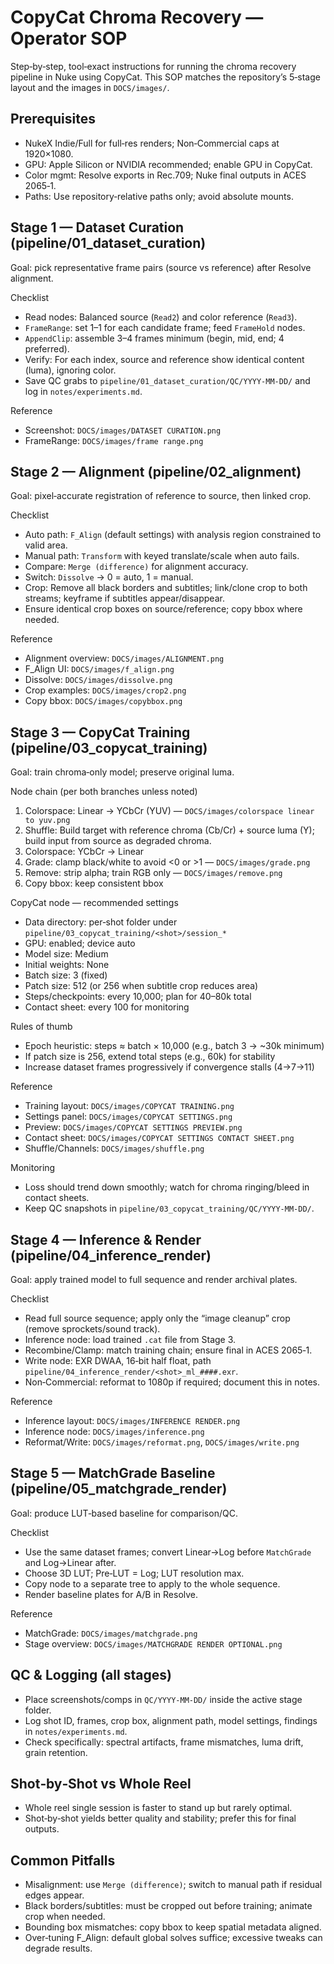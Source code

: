 # CopyCat Chroma Recovery — Operator SOP

Step‑by‑step, tool‑exact instructions for running the chroma recovery pipeline in Nuke using CopyCat. This SOP matches the repository’s 5‑stage layout and the images in `DOCS/images/`.

## Prerequisites
- NukeX Indie/Full for full‑res renders; Non‑Commercial caps at 1920×1080.
- GPU: Apple Silicon or NVIDIA recommended; enable GPU in CopyCat.
- Color mgmt: Resolve exports in Rec.709; Nuke final outputs in ACES 2065‑1.
- Paths: Use repository‑relative paths only; avoid absolute mounts.

## Stage 1 — Dataset Curation (pipeline/01_dataset_curation)
Goal: pick representative frame pairs (source vs reference) after Resolve alignment.

Checklist
- Read nodes: Balanced source (`Read2`) and color reference (`Read3`).
- `FrameRange`: set 1–1 for each candidate frame; feed `FrameHold` nodes.
- `AppendClip`: assemble 3–4 frames minimum (begin, mid, end; 4 preferred).
- Verify: For each index, source and reference show identical content (luma), ignoring color.
- Save QC grabs to `pipeline/01_dataset_curation/QC/YYYY-MM-DD/` and log in `notes/experiments.md`.

Reference
- Screenshot: `DOCS/images/DATASET CURATION.png`
- FrameRange: `DOCS/images/frame range.png`

## Stage 2 — Alignment (pipeline/02_alignment)
Goal: pixel‑accurate registration of reference to source, then linked crop.

Checklist
- Auto path: `F_Align` (default settings) with analysis region constrained to valid area.
- Manual path: `Transform` with keyed translate/scale when auto fails.
- Compare: `Merge (difference)` for alignment accuracy.
- Switch: `Dissolve` → 0 = auto, 1 = manual.
- Crop: Remove all black borders and subtitles; link/clone crop to both streams; keyframe if subtitles appear/disappear.
- Ensure identical crop boxes on source/reference; copy bbox where needed.

Reference
- Alignment overview: `DOCS/images/ALIGNMENT.png`
- F_Align UI: `DOCS/images/f_align.png`
- Dissolve: `DOCS/images/dissolve.png`
- Crop examples: `DOCS/images/crop2.png`
- Copy bbox: `DOCS/images/copybbox.png`

## Stage 3 — CopyCat Training (pipeline/03_copycat_training)
Goal: train chroma‑only model; preserve original luma.

Node chain (per both branches unless noted)
1) Colorspace: Linear → YCbCr (YUV) — `DOCS/images/colorspace linear to yuv.png`
2) Shuffle: Build target with reference chroma (Cb/Cr) + source luma (Y); build input from source as degraded chroma.
3) Colorspace: YCbCr → Linear
4) Grade: clamp black/white to avoid <0 or >1 — `DOCS/images/grade.png`
5) Remove: strip alpha; train RGB only — `DOCS/images/remove.png`
6) Copy bbox: keep consistent bbox

CopyCat node — recommended settings
- Data directory: per‑shot folder under `pipeline/03_copycat_training/<shot>/session_*`
- GPU: enabled; device auto
- Model size: Medium
- Initial weights: None
- Batch size: 3 (fixed)
- Patch size: 512 (or 256 when subtitle crop reduces area)
- Steps/checkpoints: every 10,000; plan for 40–80k total
- Contact sheet: every 100 for monitoring

Rules of thumb
- Epoch heuristic: steps ≈ batch × 10,000 (e.g., batch 3 → ~30k minimum)
- If patch size is 256, extend total steps (e.g., 60k) for stability
- Increase dataset frames progressively if convergence stalls (4→7→11)

Reference
- Training layout: `DOCS/images/COPYCAT TRAINING.png`
- Settings panel: `DOCS/images/COPYCAT SETTINGS.png`
- Preview: `DOCS/images/COPYCAT SETTINGS PREVIEW.png`
- Contact sheet: `DOCS/images/COPYCAT SETTINGS CONTACT SHEET.png`
- Shuffle/Channels: `DOCS/images/shuffle.png`

Monitoring
- Loss should trend down smoothly; watch for chroma ringing/bleed in contact sheets.
- Keep QC snapshots in `pipeline/03_copycat_training/QC/YYYY-MM-DD/`.

## Stage 4 — Inference & Render (pipeline/04_inference_render)
Goal: apply trained model to full sequence and render archival plates.

Checklist
- Read full source sequence; apply only the “image cleanup” crop (remove sprockets/sound track).
- Inference node: load trained `.cat` file from Stage 3.
- Recombine/Clamp: match training chain; ensure final in ACES 2065‑1.
- Write node: EXR DWAA, 16‑bit half float, path `pipeline/04_inference_render/<shot>_ml_####.exr`.
- Non‑Commercial: reformat to 1080p if required; document this in notes.

Reference
- Inference layout: `DOCS/images/INFERENCE RENDER.png`
- Inference node: `DOCS/images/inference.png`
- Reformat/Write: `DOCS/images/reformat.png`, `DOCS/images/write.png`

## Stage 5 — MatchGrade Baseline (pipeline/05_matchgrade_render)
Goal: produce LUT‑based baseline for comparison/QC.

Checklist
- Use the same dataset frames; convert Linear→Log before `MatchGrade` and Log→Linear after.
- Choose 3D LUT; Pre‑LUT = Log; LUT resolution max.
- Copy node to a separate tree to apply to the whole sequence.
- Render baseline plates for A/B in Resolve.

Reference
- MatchGrade: `DOCS/images/matchgrade.png`
- Stage overview: `DOCS/images/MATCHGRADE RENDER OPTIONAL.png`

## QC & Logging (all stages)
- Place screenshots/comps in `QC/YYYY-MM-DD/` inside the active stage folder.
- Log shot ID, frames, crop box, alignment path, model settings, findings in `notes/experiments.md`.
- Check specifically: spectral artifacts, frame mismatches, luma drift, grain retention.

## Shot‑by‑Shot vs Whole Reel
- Whole reel single session is faster to stand up but rarely optimal.
- Shot‑by‑shot yields better quality and stability; prefer this for final outputs.

## Common Pitfalls
- Misalignment: use `Merge (difference)`; switch to manual path if residual edges appear.
- Black borders/subtitles: must be cropped out before training; animate crop when needed.
- Bounding box mismatches: copy bbox to keep spatial metadata aligned.
- Over‑tuning F_Align: default global solves suffice; excessive tweaks can degrade results.

